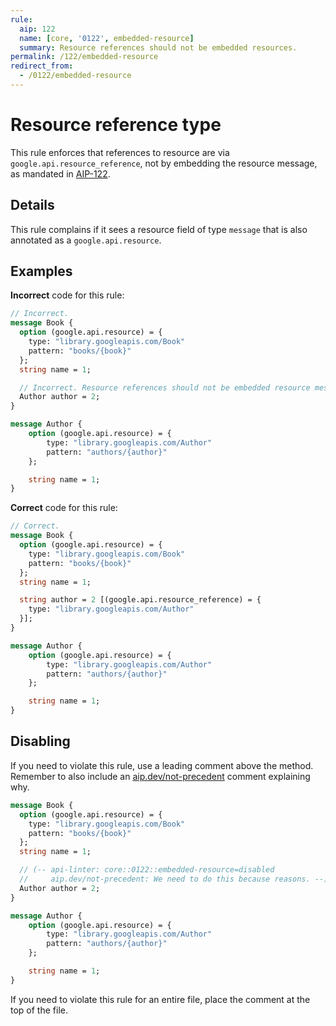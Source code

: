 ```yaml
---
rule:
  aip: 122
  name: [core, '0122', embedded-resource]
  summary: Resource references should not be embedded resources.
permalink: /122/embedded-resource
redirect_from:
  - /0122/embedded-resource
---
```


# Resource reference type

This rule enforces that references to resource are via
`google.api.resource_reference`, not by embedding the resource message, as
mandated in [AIP-122][].

## Details

This rule complains if it sees a resource field of type `message` that is also
annotated as a `google.api.resource`.

## Examples

**Incorrect** code for this rule:

```proto
// Incorrect.
message Book {
  option (google.api.resource) = {
    type: "library.googleapis.com/Book"
    pattern: "books/{book}"
  };
  string name = 1;

  // Incorrect. Resource references should not be embedded resource messages.
  Author author = 2;
}

message Author {
    option (google.api.resource) = {
        type: "library.googleapis.com/Author"
        pattern: "authors/{author}"
    };

    string name = 1;
}
```

**Correct** code for this rule:

```proto
// Correct.
message Book {
  option (google.api.resource) = {
    type: "library.googleapis.com/Book"
    pattern: "books/{book}"
  };
  string name = 1;

  string author = 2 [(google.api.resource_reference) = {
    type: "library.googleapis.com/Author"
  }];
}

message Author {
    option (google.api.resource) = {
        type: "library.googleapis.com/Author"
        pattern: "authors/{author}"
    };

    string name = 1;
}
```

## Disabling

If you need to violate this rule, use a leading comment above the method.
Remember to also include an [aip.dev/not-precedent][] comment explaining why.

```proto
message Book {
  option (google.api.resource) = {
    type: "library.googleapis.com/Book"
    pattern: "books/{book}"
  };
  string name = 1;

  // (-- api-linter: core::0122::embedded-resource=disabled
  //     aip.dev/not-precedent: We need to do this because reasons. --)
  Author author = 2;
}

message Author {
    option (google.api.resource) = {
        type: "library.googleapis.com/Author"
        pattern: "authors/{author}"
    };

    string name = 1;
}
```

If you need to violate this rule for an entire file, place the comment at the
top of the file.

[aip-122]: https://aip.dev/122
[aip.dev/not-precedent]: https://aip.dev/not-precedent
